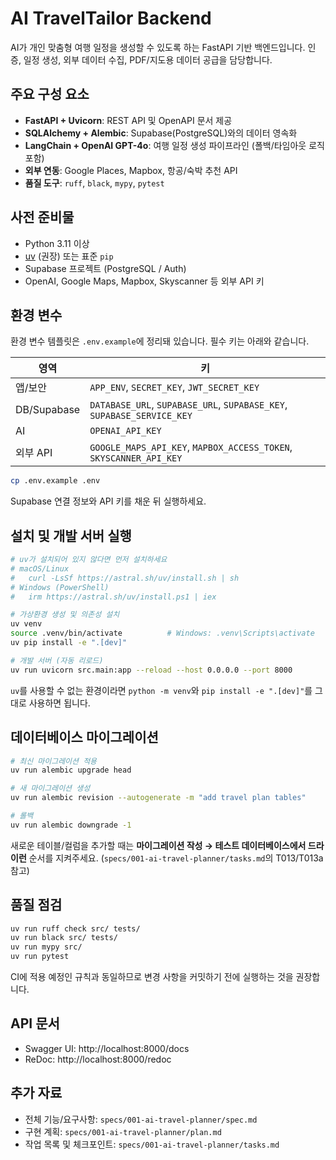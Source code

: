 # AI TravelTailor Backend

AI가 개인 맞춤형 여행 일정을 생성할 수 있도록 하는 FastAPI 기반 백엔드입니다. 인증, 일정 생성, 외부 데이터 수집, PDF/지도용 데이터 공급을 담당합니다.

## 주요 구성 요소
- **FastAPI + Uvicorn**: REST API 및 OpenAPI 문서 제공
- **SQLAlchemy + Alembic**: Supabase(PostgreSQL)와의 데이터 영속화
- **LangChain + OpenAI GPT-4o**: 여행 일정 생성 파이프라인 (폴백/타임아웃 로직 포함)
- **외부 연동**: Google Places, Mapbox, 항공/숙박 추천 API
- **품질 도구**: `ruff`, `black`, `mypy`, `pytest`

## 사전 준비물
- Python 3.11 이상
- [uv](https://github.com/astral-sh/uv) (권장) 또는 표준 `pip`
- Supabase 프로젝트 (PostgreSQL / Auth)
- OpenAI, Google Maps, Mapbox, Skyscanner 등 외부 API 키

## 환경 변수
환경 변수 템플릿은 `.env.example`에 정리돼 있습니다. 필수 키는 아래와 같습니다.

| 영역 | 키 |
| --- | --- |
| 앱/보안 | `APP_ENV`, `SECRET_KEY`, `JWT_SECRET_KEY` |
| DB/Supabase | `DATABASE_URL`, `SUPABASE_URL`, `SUPABASE_KEY`, `SUPABASE_SERVICE_KEY` |
| AI | `OPENAI_API_KEY` |
| 외부 API | `GOOGLE_MAPS_API_KEY`, `MAPBOX_ACCESS_TOKEN`, `SKYSCANNER_API_KEY` |

```bash
cp .env.example .env
```

Supabase 연결 정보와 API 키를 채운 뒤 실행하세요.

## 설치 및 개발 서버 실행

```bash
# uv가 설치되어 있지 않다면 먼저 설치하세요
# macOS/Linux
#   curl -LsSf https://astral.sh/uv/install.sh | sh
# Windows (PowerShell)
#   irm https://astral.sh/uv/install.ps1 | iex

# 가상환경 생성 및 의존성 설치
uv venv
source .venv/bin/activate          # Windows: .venv\Scripts\activate
uv pip install -e ".[dev]"

# 개발 서버 (자동 리로드)
uv run uvicorn src.main:app --reload --host 0.0.0.0 --port 8000
```

`uv`를 사용할 수 없는 환경이라면 `python -m venv`와 `pip install -e ".[dev]"`를 그대로 사용하면 됩니다.

## 데이터베이스 마이그레이션

```bash
# 최신 마이그레이션 적용
uv run alembic upgrade head

# 새 마이그레이션 생성
uv run alembic revision --autogenerate -m "add travel plan tables"

# 롤백
uv run alembic downgrade -1
```

새로운 테이블/컬럼을 추가할 때는 **마이그레이션 작성 → 테스트 데이터베이스에서 드라이런** 순서를 지켜주세요. (`specs/001-ai-travel-planner/tasks.md`의 T013/T013a 참고)

## 품질 점검

```bash
uv run ruff check src/ tests/
uv run black src/ tests/
uv run mypy src/
uv run pytest
```

CI에 적용 예정인 규칙과 동일하므로 변경 사항을 커밋하기 전에 실행하는 것을 권장합니다.

## API 문서

- Swagger UI: http://localhost:8000/docs
- ReDoc: http://localhost:8000/redoc

## 추가 자료
- 전체 기능/요구사항: `specs/001-ai-travel-planner/spec.md`
- 구현 계획: `specs/001-ai-travel-planner/plan.md`
- 작업 목록 및 체크포인트: `specs/001-ai-travel-planner/tasks.md`
